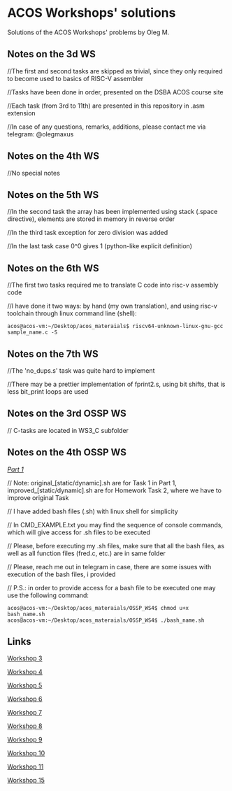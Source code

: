# ACOS Workshops' solutions
Solutions of the ACOS Workshops' problems by Oleg M.
## Notes on the 3d WS
//The first and second tasks are skipped as trivial, since they only required to become used to basics of RISC-V assembler

//Tasks have been done in order, presented on the DSBA ACOS course site

//Each task (from 3rd to 11th) are presented in this repository in .asm extension


//In case of any questions, remarks, additions, please contact me via telegram: @olegmaxus
## Notes on the 4th WS
//No special notes
## Notes on the 5th WS
//In the second task the array has been implemented using stack (.space directive), elements are stored in memory in reverse order

//In the third task exception for zero division was added

//In the last task case 0^0 gives 1 (python-like explicit definition)

## Notes on the 6th WS
//The first two tasks required me to translate C code into risc-v assembly code

//I have done it two ways: by hand (my own translation), and using risc-v toolchain through linux command line (shell):
```console
acos@acos-vm:~/Desktop/acos_materaials$ riscv64-unknown-linux-gnu-gcc sample_name.c -S
```

## Notes on the 7th WS
//The 'no_dups.s' task was quite hard to implement

//There may be a prettier implementation of fprint2.s, using bit shifts, that is less bit_print loops are used

## Notes on the 3rd OSSP WS
// C-tasks are located in WS3_C subfolder

## Notes on the 4th OSSP WS
 <ins>*Part 1*</ins>
 
// Note: original_[static/dynamic].sh are for Task 1 in Part 1, improved_[static/dynamic].sh are for Homework Task 2, where we have to improve original Task

// I have added bash files (.sh) with linux shell for simplicity

// In CMD_EXAMPLE.txt you may find the sequence of console commands, which will give access for .sh files to be executed

// Please, before executing my .sh files, make sure that all the bash files, as well as all function files (fred.c, etc.) are in same folder

// Please, reach me out in telegram in case, there are some issues with execution of the bash files, i provided

// P.S.: in order to provide access for a bash file to be executed one may use the following command:
```console
acos@acos-vm:~/Desktop/acos_materaials/OSSP_WS4$ chmod u+x bash_name.sh
acos@acos-vm:~/Desktop/acos_materaials/OSSP_WS4$ ./bash_name.sh
```

## Links
[Workshop 3](https://andrewt0301.github.io/hse-acos-course/part1ca/03_CPU/lecture.html)

[Workshop 4](https://andrewt0301.github.io/hse-acos-course/part1ca/04_Instructions/lecture.html)

[Workshop 5](https://andrewt0301.github.io/hse-acos-course/part1ca/05_MacrosBranchesArrays/lecture.html)

[Workshop 6](https://andrewt0301.github.io/hse-acos-course/part1ca/06_CallStack/lecture.html)

[Workshop 7](https://andrewt0301.github.io/hse-acos-course/part1ca/07_FP/lecture.html)

[Workshop 8](https://andrewt0301.github.io/hse-acos-course/part1ca/08_MMIO/lecture.html)

[Workshop 9](https://andrewt0301.github.io/hse-acos-course/part1ca/09_Pipeline/lecture.html)

[Workshop 10](https://andrewt0301.github.io/hse-acos-course/part1ca/10_Exceptions/lecture.html)

[Workshop 11](https://andrewt0301.github.io/hse-acos-course/part1ca/11_Caches/lecture.html)

[Workshop 15](https://andrewt0301.github.io/hse-acos-course/part1ca/15_Optimize/lecture.html)

